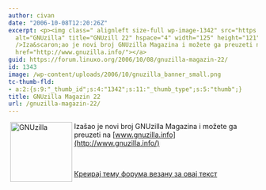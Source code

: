 ```yaml
---
author: civan
date: "2006-10-08T12:20:26Z"
excerpt: <p><img class=" alignleft size-full wp-image-1342" src="https://linuxo.org/wp-content/uploads/2006/10/gnuzilla_banner_small.png"
  alt="GNUzilla" title="GNUzill 22" hspace="4" width="125" height="121" align="left"
  />Iza&scaron;ao je novi broj GNUzilla Magazina i možete ga preuzeti na <a href="http://www.gnuzilla.info/">www.gnuzilla.info</a></p><p>&nbsp;</p><a
  href="http://www.gnuzilla.info/"></a>
guid: https://forum.linuxo.org/2006/10/08/gnuzilla-magazin-22/
id: 1343
image: /wp-content/uploads/2006/10/gnuzilla_banner_small.png
tc-thumb-fld:
- a:2:{s:9:"_thumb_id";s:4:"1342";s:11:"_thumb_type";s:5:"thumb";}
title: GNUzilla Magazin 22
url: /gnuzilla-magazin-22/
---
```

<img class=" alignleft size-full wp-image-1342" src="https://linuxo.org/wp-content/uploads/2006/10/gnuzilla_banner_small.png" alt="GNUzilla" title="GNUzill 22" hspace="4" width="125" height="121" align="left" />Iza&scaron;ao je novi broj GNUzilla Magazina i možete ga preuzeti na [www.gnuzilla.info](http://www.gnuzilla.info/)

&nbsp;

[](http://www.gnuzilla.info/)<!--break-->

[Креирај тему форума везану за овај текст](https://linuxo.org/nova-tema-na-forumu/?se_pid=1343)